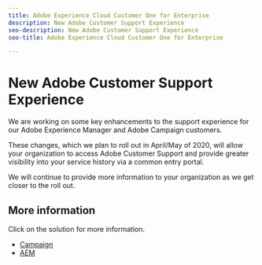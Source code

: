 ```yaml
---
title: Adobe Experience Cloud Customer One for Enterprise
description: New Adobe Customer Support Experience
seo-description: New Adobe Customer Support Experience
seo-title: Adobe Experience Cloud Customer One for Enterprise

---
```


# New Adobe Customer Support Experience

We are working on some key enhancements to the support experience for our Adobe Experience Manager and Adobe Campaign customers. 

These changes, which we plan to roll out in April/May of 2020, will allow your organization to access Adobe Customer Support and provide greater visibility into your service history via a common entry portal.  

We will continue to provide more information to your organization as we get closer to the roll out.  

## More information 

Click on the solution for more information.

* [Campaign](campaign.md)
* [AEM](AEM.md)

